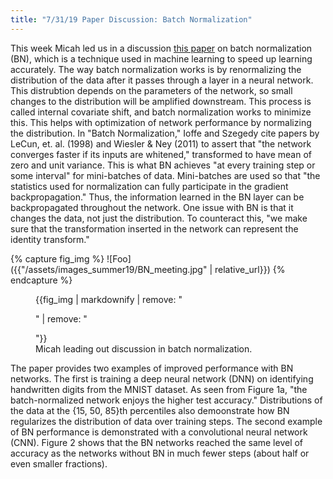 ```yaml
---
title: "7/31/19 Paper Discussion: Batch Normalization"
---
```


This week Micah led us in a discussion [this paper](../../../assets/papers_summer19/batch_normalization.pdf) on batch normalization (BN), which is a technique used in machine learning to speed up learning accurately. The way batch normalization works is by renormalizing the distribution of the data after it passes through a layer in a neural network. This distrubtion depends on the parameters of the network, so small changes to the distribution will be amplified downstream. This process is called internal covariate shift, and batch normalization works to minimize this. This helps with optimization of network performance by normalizing the distribution. In "Batch Normalization," Ioffe and Szegedy cite papers by LeCun, et. al. (1998) and Wiesler & Ney (2011) to assert that "the network converges faster if its inputs are whitened," transformed to have mean of zero and unit variance. This is what BN achieves "at every training step or some interval" for mini-batches of data. Mini-batches are used so that "the statistics used for normalization can fully participate in the gradient backpropagation." Thus, the information learned in the BN layer can be backpropagated throughout the network. One issue with BN is that it changes the data, not just the distribution. To counteract this, "we make sure that the transformation inserted in the network can represent the identity transform."

{% capture fig_img %}
![Foo]({{"/assets/images_summer19/BN_meeting.jpg" | relative_url}})
{% endcapture %}

<figure>
	{{fig_img | markdownify | remove: "<p>" | remove: "</p>"}}
	<figcaption>Micah leading out discussion in batch normalization.</figcaption>
</figure>

The paper provides two examples of improved performance with BN networks. The first is training a deep neural network (DNN) on identifying handwritten digits from the MNIST dataset. As seen from Figure 1a, "the batch-normalized network enjoys the higher test accuracy." Distributions of the data at the {15, 50, 85}th percentiles also demoonstrate how BN regularizes the distribution of data over training steps. The second example of BN performance is demonstrated with a convolutional neural network (CNN). Figure 2 shows that the BN networks reached the same level of accuracy as the networks without BN in much fewer steps (about half or even smaller fractions).